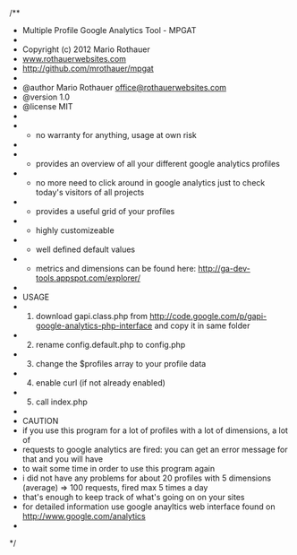 /**
 * Multiple Profile Google Analytics Tool - MPGAT
 * 
 * Copyright (c) 2012 Mario Rothauer
 * www.rothauerwebsites.com
 * http://github.com/mrothauer/mpgat
 *
 * @author Mario Rothauer <office@rothauerwebsites.com>
 * @version 1.0
 * @license MIT
 * 
 * - no warranty for anything, usage at own risk
 * 
 * - provides an overview of all your different google analytics profiles
 * - no more need to click around in google analytics just to check today's visitors of all projects
 * - provides a useful grid of your profiles
 * - highly customizeable
 * - well defined default values  
 * - metrics and dimensions can be found here: http://ga-dev-tools.appspot.com/explorer/
 * 
 * USAGE
 * 1) download gapi.class.php from http://code.google.com/p/gapi-google-analytics-php-interface and copy it in same folder
 * 2) rename config.default.php to config.php
 * 3) change the $profiles array to your profile data
 * 4) enable curl (if not already enabled) 
 * 5) call index.php 
 * 
 * CAUTION
 * if you use this program for a lot of profiles with a lot of dimensions, a lot of
 * requests to google analytics are fired: you can get an error message for that and you will have
 * to wait some time in order to use this program again
 * i did not have any problems for about 20 profiles with 5 dimensions (average) => 100 requests, fired max 5 times a day
 * that's enough to keep track of what's going on on your sites
 * for detailed information use google anayltics web interface found on http://www.google.com/analytics  
 * 
 */